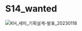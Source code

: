 # S14_wanted
![KH_세미_기획설계-발표_20230118](https://user-images.githubusercontent.com/110219144/213171583-89311b3a-7b67-4ad3-aa2e-7f4c9a6b87d5.png)
